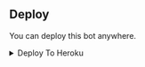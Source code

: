 


## Deploy
You can deploy this bot anywhere.

<details><summary>Deploy To Heroku</summary>
<p>
<br>
<a href="https://heroku.com/deploy?template=https://github.com/abinx7/Series-X-loki-bot">
  <img src="https://www.herokucdn.com/deploy/button.svg" alt="Deploy">
</a>
</p>
</details>

